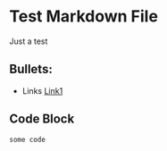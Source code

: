 # Test Markdown File
Just a test

## Bullets:
* Links [Link1](https://example.com)

## Code Block
```
some code
```
